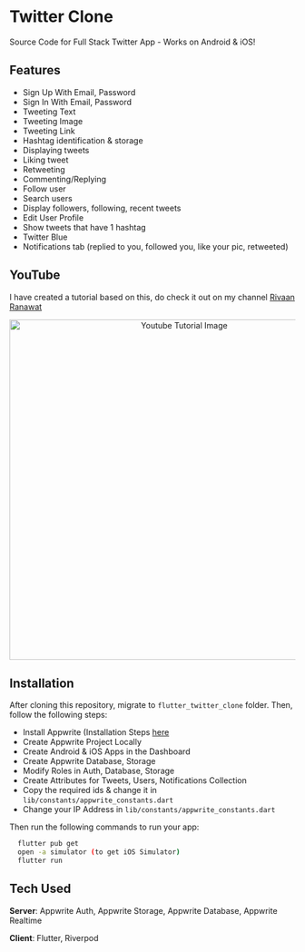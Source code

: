# Twitter Clone

Source Code for Full Stack Twitter App - Works on Android & iOS!

## Features
- Sign Up With Email, Password
- Sign In With Email, Password
- Tweeting Text
- Tweeting Image
- Tweeting Link
- Hashtag identification & storage
- Displaying tweets
- Liking tweet
- Retweeting
- Commenting/Replying
- Follow user
- Search users
- Display followers, following, recent tweets
- Edit User Profile
- Show tweets that have 1 hashtag
- Twitter Blue
- Notifications tab (replied to you, followed you, like your pic, retweeted)

## YouTube
I have created a tutorial based on this, do check it out on my channel [Rivaan Ranawat](https://www.youtube.com/watch?v=XnxZLhtkFeg) 

<p align="center">
  <img width="600" src="https://github.com/RivaanRanawat/flutter_twitter_clone/blob/master/flutter%20twitter%20clone%20appwriite%20riverpod%20thumbnail.png" alt="Youtube Tutorial Image">
</p>


## Installation
After cloning this repository, migrate to `flutter_twitter_clone` folder. Then, follow the following steps:
- Install Appwrite (Installation Steps [here](https://appwrite.io/docs/installation)
- Create Appwrite Project Locally
- Create Android & iOS Apps in the Dashboard
- Create Appwrite Database, Storage
- Modify Roles in Auth, Database, Storage
- Create Attributes for Tweets, Users, Notifications Collection
- Copy the required ids & change it in `lib/constants/appwrite_constants.dart`
- Change your IP Address in `lib/constants/appwrite_constants.dart`

Then run the following commands to run your app:
```bash
  flutter pub get
  open -a simulator (to get iOS Simulator)
  flutter run
```

## Tech Used
**Server**: Appwrite Auth, Appwrite Storage, Appwrite Database, Appwrite Realtime

**Client**: Flutter, Riverpod
    

